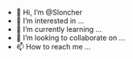 - 👋 Hi, I’m @Sloncher
- 👀 I’m interested in ...
- 🌱 I’m currently learning ...
- 💞️ I’m looking to collaborate on ...
- 📫 How to reach me ...

<!---
Sloncher/Sloncher is a ✨ special ✨ repository because its `README.md` (this file) appears on your GitHub profile.
You can click the Preview link to take a look at your changes.
--->
